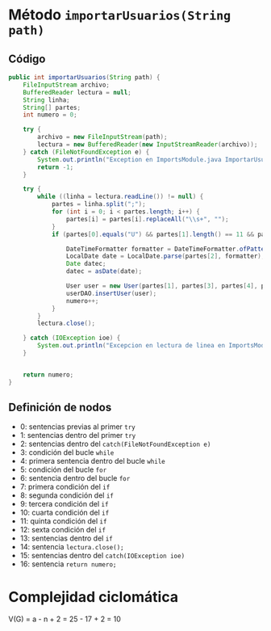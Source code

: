 # Método `importarUsuarios(String path)`
## Código
```java
public int importarUsuarios(String path) {
    FileInputStream archivo;
    BufferedReader lectura = null;
    String linha;
    String[] partes;
    int numero = 0;

    try {
        archivo = new FileInputStream(path);
        lectura = new BufferedReader(new InputStreamReader(archivo));
    } catch (FileNotFoundException e) {
        System.out.println("Exception en ImportsModule.java ImportarUsuarios en lectura del archivo: " + e);
        return -1;
    }

    try {
        while ((linha = lectura.readLine()) != null) {
            partes = linha.split(";");
            for (int i = 0; i < partes.length; i++) {
                partes[i] = partes[i].replaceAll("\\s+", "");
            }
            if (partes[0].equals("U") && partes[1].length() == 11 && partes[2].length() == 10 && !partes[3].isEmpty() && !partes[4].isEmpty() && partes[5].length() == 9) {

                DateTimeFormatter formatter = DateTimeFormatter.ofPattern("MMMM d, yyyy", Locale.ENGLISH);
                LocalDate date = LocalDate.parse(partes[2], formatter);
                Date datec;
                datec = asDate(date);

                User user = new User(partes[1], partes[3], partes[4], partes[5], datec, User.ALUMN);
                userDAO.insertUser(user);
                numero++;
            }
        }
        lectura.close();

    } catch (IOException ioe) {
        System.out.println("Excepcion en lectura de linea en ImportsModule.java Importar usuarios na lectura do archivo:" + ioe);
    }


    return numero;
}
```

## Definición de nodos
* 0: sentencias previas al primer `try`
* 1: sentencias dentro del primer `try`
* 2: sentencias dentro del `catch(FileNotFoundException e)`
* 3: condición del bucle `while`
* 4: primera sentencia dentro del bucle `while`
* 5: condición del bucle `for`
* 6: sentencia dentro del bucle `for`
* 7: primera condición del `if`
* 8: segunda condición del `if`
* 9: tercera condición del `if`
* 10: cuarta condición del `if`
* 11: quinta condición del `if`
* 12: sexta condición del `if`
* 13: sentencias dentro del `if`
* 14: sentencia `lectura.close();`
* 15: sentencias dentro del `catch(IOException ioe)`
* 16: sentencia `return numero;`

# Complejidad ciclomática
V(G) = a - n + 2 = 25 - 17 + 2 = 10
